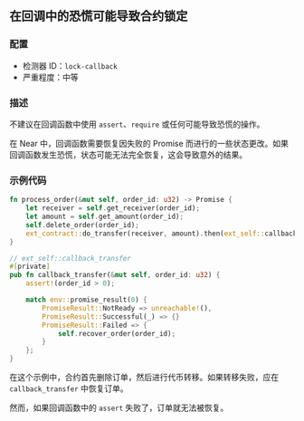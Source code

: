 
## 在回调中的恐慌可能导致合约锁定

### 配置

* 检测器 ID：`lock-callback`
* 严重程度：中等

### 描述

不建议在回调函数中使用 `assert`、`require` 或任何可能导致恐慌的操作。

在 Near 中，回调函数需要恢复因失败的 Promise 而进行的一些状态更改。如果回调函数发生恐慌，状态可能无法完全恢复，这会导致意外的结果。

### 示例代码

```rust
fn process_order(&mut self, order_id: u32) -> Promise {
    let receiver = self.get_receiver(order_id);
    let amount = self.get_amount(order_id);
    self.delete_order(order_id);
    ext_contract::do_transfer(receiver, amount).then(ext_self::callback_transfer(order_id))
}

// ext_self::callback_transfer
#[private]
pub fn callback_transfer(&mut self, order_id: u32) {
    assert!(order_id > 0);

    match env::promise_result(0) {
        PromiseResult::NotReady => unreachable!(),
        PromiseResult::Successful(_) => {}
        PromiseResult::Failed => {
            self.recover_order(order_id);
        }
    };
}
```

在这个示例中，合约首先删除订单，然后进行代币转移。如果转移失败，应在 `callback_transfer` 中恢复订单。

然而，如果回调函数中的 `assert` 失败了，订单就无法被恢复。
